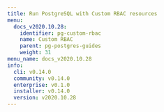 ```yaml
---
title: Run PostgreSQL with Custom RBAC resources
menu:
  docs_v2020.10.28:
    identifier: pg-custom-rbac
    name: Custom RBAC
    parent: pg-postgres-guides
    weight: 31
menu_name: docs_v2020.10.28
info:
  cli: v0.14.0
  community: v0.14.0
  enterprise: v0.1.0
  installer: v0.14.0
  version: v2020.10.28
---
```


